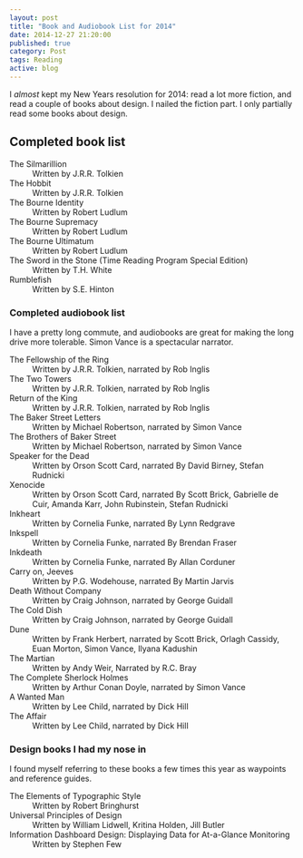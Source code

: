 ```yaml
---
layout: post
title: "Book and Audiobook List for 2014"
date: 2014-12-27 21:20:00
published: true
category: Post
tags: Reading
active: blog
---
```


I *almost* kept my New Years resolution for 2014: read a lot more fiction, and read a couple of books about design. I nailed the fiction part. I only partially read some books about design.

## Completed book list

<dl>

  <dt>The Silmarillion</dt>
  <dd>Written by J.R.R. Tolkien</dd>

  <dt>The Hobbit</dt>
  <dd>Written by J.R.R. Tolkien</dd>

  <dt>The Bourne Identity</dt>
  <dd>Written by Robert Ludlum</dd>

  <dt>The Bourne Supremacy</dt>
  <dd>Written by Robert Ludlum</dd>

  <dt>The Bourne Ultimatum</dt>
  <dd>Written by Robert Ludlum</dd>

  <dt>The Sword in the Stone (Time Reading Program Special Edition)</dt>
  <dd>Written by T.H. White</dd>

  <dt>Rumblefish</dt>
  <dd>Written by S.E. Hinton</dd>

</dl>

### Completed audiobook list

I have a pretty long commute, and audiobooks are great for making the long drive more tolerable. Simon Vance is a spectacular narrator.

<dl>

  <dt>The Fellowship of the Ring</dt>
  <dd>Written by J.R.R. Tolkien, narrated by Rob Inglis</dd>

  <dt>The Two Towers</dt>
  <dd>Written by J.R.R. Tolkien, narrated by Rob Inglis</dd>

  <dt>Return of the King</dt>
  <dd>Written by J.R.R. Tolkien, narrated by Rob Inglis</dd>

  <dt>The Baker Street Letters</dt>
  <dd>Written by Michael Robertson, narrated by Simon Vance</dd>

  <dt>The Brothers of Baker Street</dt>
  <dd>Written by Michael Robertson, narrated by Simon Vance</dd>

  <dt>Speaker for the Dead</dt>
  <dd>Written by Orson Scott Card, narrated By David Birney, Stefan Rudnicki</dd>

  <dt>Xenocide</dt>
  <dd>Written by Orson Scott Card, narrated By Scott Brick, Gabrielle de Cuir, Amanda Karr, John Rubinstein, Stefan Rudnicki</dd>

  <dt>Inkheart</dt>
  <dd>Written by Cornelia Funke, narrated By Lynn Redgrave</dd>

  <dt>Inkspell</dt>
  <dd>Written by Cornelia Funke, narrated By Brendan Fraser</dd>

  <dt>Inkdeath</dt>
  <dd>Written by Cornelia Funke, narrated By Allan Corduner</dd>

  <dt>Carry on, Jeeves</dt>
  <dd>Written by P.G. Wodehouse, narrated By Martin Jarvis</dd>

  <dt>Death Without Company</dt>
  <dd>Written by Craig Johnson, narrated by George Guidall</dd>

  <dt>The Cold Dish</dt>
  <dd>Written by Craig Johnson, narrated by George Guidall</dd>

  <dt>Dune</dt>
  <dd>Written by Frank Herbert, narrated by Scott Brick, Orlagh Cassidy, Euan Morton, Simon Vance, Ilyana Kadushin</dd>

  <dt>The Martian</dt>
  <dd>Written by Andy Weir, Narrated by R.C. Bray</dd>

  <dt>The Complete Sherlock Holmes</dt>
  <dd>Written by Arthur Conan Doyle, narrated by Simon Vance</dd>

  <dt>A Wanted Man</dt>
  <dd>Written by Lee Child, narrated by Dick Hill</dd>

  <dt>The Affair</dt>
  <dd>Written by Lee Child, narrated by Dick Hill</dd>

</dl>


### Design books I had my nose in

I found myself referring to these books a few times this year as waypoints and reference guides.

<dl>

  <dt>The Elements of Typographic Style</dt>
  <dd>Written by Robert Bringhurst</dd>

  <dt>Universal Principles of Design</dt>
  <dd>Written by William Lidwell, Kritina Holden, Jill Butler</dd>

  <dt>Information Dashboard Design: Displaying Data for At-a-Glance Monitoring</dt>
  <dd>Written by Stephen Few</dd>

</dl>
